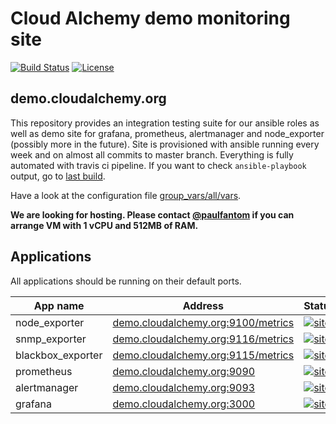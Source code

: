 Cloud Alchemy demo monitoring site
==================================

[![Build Status](https://travis-ci.org/cloudalchemy/demo-site.svg?branch=master)](https://travis-ci.org/cloudalchemy/demo-site) [![License](https://img.shields.io/badge/license-MIT%20License-brightgreen.svg)](https://opensource.org/licenses/MIT)

demo.cloudalchemy.org
---------------------

This repository provides an integration testing suite for our ansible roles as well as demo site for grafana, prometheus, alertmanager and node_exporter (possibly more in the future).
Site is provisioned with ansible running every week and on almost all commits to master branch. Everything is fully automated with travis ci pipeline. If you want to check `ansible-playbook` output, go to [last build](https://travis-ci.org/cloudalchemy/demo-site).

Have a look at the configuration file [group_vars/all/vars](group_vars/all/vars).

**We are looking for hosting. Please contact [@paulfantom](https://github.com/paulfantom) if you can arrange VM with 1 vCPU and 512MB of RAM.**

Applications
------------

All applications should be running on their default ports.

| App name          | Address                                                         | Status |
|-------------------|-----------------------------------------------------------------|--------|
| node_exporter     | [demo.cloudalchemy.org:9100/metrics](http://demo.cloudalchemy.org:9100/metrics) | [![site](https://img.shields.io/website-up-down-green-red/http/demo.cloudalchemy.org:9100/metrics.svg?label=state)](http://demo.cloudalchemy.org:9100/metrics) |
| snmp_exporter     | [demo.cloudalchemy.org:9116/metrics](http://demo.cloudalchemy.org:9116/metrics) | [![site](https://img.shields.io/website-up-down-green-red/http/demo.cloudalchemy.org:9116/metrics.svg?label=state)](http://demo.cloudalchemy.org:9116/metrics) |
| blackbox_exporter | [demo.cloudalchemy.org:9115/metrics](http://demo.cloudalchemy.org:9115/metrics) | [![site](https://img.shields.io/website-up-down-green-red/http/demo.cloudalchemy.org:9115/metrics.svg?label=state)](http://demo.cloudalchemy.org:9115/metrics) |
| prometheus        | [demo.cloudalchemy.org:9090](http://demo.cloudalchemy.org:9090) | [![site](https://img.shields.io/website-up-down-green-red/http/demo.cloudalchemy.org:9090.svg?label=state)](http://demo.cloudalchemy.org:9190) |
| alertmanager      | [demo.cloudalchemy.org:9093](http://demo.cloudalchemy.org:9093) | [![site](https://img.shields.io/website-up-down-green-red/http/demo.cloudalchemy.org:9093.svg?label=state)](http://demo.cloudalchemy.org:9193) |
| grafana           | [demo.cloudalchemy.org:3000](http://demo.cloudalchemy.org:3000) | [![site](https://img.shields.io/website-up-down-green-red/http/demo.cloudalchemy.org:3000.svg?label=state)](http://demo.cloudalchemy.org:3000) |

